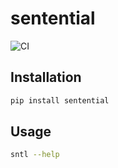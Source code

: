 # sentential

![CI](https://github.com/bkeane/sentential/actions/workflows/main.yml/badge.svg)

## Installation
```bash
pip install sentential
```

## Usage
```bash
sntl --help
```